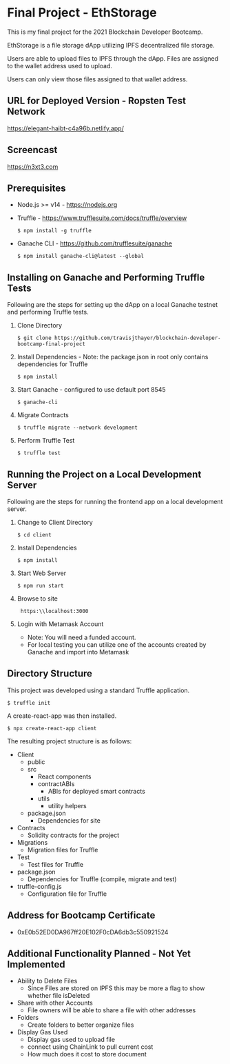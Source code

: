 # Final Project - EthStorage

This is my final project for the 2021 Blockchain Developer Bootcamp.

EthStorage is a file storage dApp utilizing IPFS decentralized file storage.

Users are able to upload files to IPFS through the dApp.  Files are assigned to the wallet address used to upload.

Users can only view those files assigned to that wallet address.

## URL for Deployed Version - Ropsten Test Network

https://elegant-haibt-c4a96b.netlify.app/

## Screencast

https://n3xt3.com

## Prerequisites

- Node.js >= v14 - https://nodejs.org

- Truffle - https://www.trufflesuite.com/docs/truffle/overview

    ```$ npm install -g truffle```

- Ganache CLI - https://github.com/trufflesuite/ganache

    ```$ npm install ganache-cli@latest --global```

## Installing on Ganache and Performing Truffle Tests
Following are the steps for setting up the dApp on a local Ganache testnet and performing Truffle tests.

1. Clone Directory

    ```$ git clone https://github.com/travisjthayer/blockchain-developer-bootcamp-final-project```

2. Install Dependencies - Note: the package.json in root only contains dependencies for Truffle 

    ```$ npm install```

3. Start Ganache - configured to use default port 8545

    ```$ ganache-cli```

4. Migrate Contracts

    ```$ truffle migrate --network development```

5. Perform Truffle Test

    ```$ truffle test```

## Running the Project on a Local Development Server
Following are the steps for running the frontend app on a local development server.

1.  Change to Client Directory

    ```$ cd client```

2.  Install Dependencies

    ```$ npm install```

3.  Start Web Server

    ```$ npm run start```

4.  Browse to site

    ``` https:\\localhost:3000```

5.  Login with Metamask Account

    - Note: You will need a funded account.
    - For local testing you can utilize one of the accounts created by Ganache and import into Metamask

## Directory Structure

This project was developed using a standard Truffle application.

```$ truffle init```

A create-react-app was then installed.

```$ npx create-react-app client```

The resulting project structure is as follows:

* Client
    - public
    - src
        - React components
        - contractABIs
            - ABIs for deployed smart contracts
        - utils
            - utility helpers
    - package.json
        - Dependencies for site 
* Contracts
    - Solidity contracts for the project
* Migrations
    - Migration files for Truffle
* Test
    - Test files for Truffle
* package.json
    - Dependencies for Truffle (compile, migrate and test)
* truffle-config.js
    - Configuration file for Truffle

## Address for Bootcamp Certificate

* 0xE0b52ED0DA967ff20E102F0cDA6db3c550921524

## Additional Functionality Planned - Not Yet Implemented

- Ability to Delete Files
    - Since Files are stored on IPFS this may be more a flag to show whether file isDeleted
- Share with other Accounts
    - File owners will be able to share a file with other addresses
- Folders
    - Create folders to better organize files
- Display Gas Used
    - Display gas used to upload file
    - connect using ChainLink to pull current cost
    - How much does it cost to store document